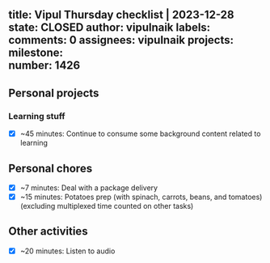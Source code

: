 title:	Vipul Thursday checklist | 2023-12-28
state:	CLOSED
author:	vipulnaik
labels:	
comments:	0
assignees:	vipulnaik
projects:	
milestone:	
number:	1426
--
## Personal projects

### Learning stuff

- [x] ~45 minutes: Continue to consume some background content related to learning

## Personal chores

- [x] ~7 minutes: Deal with a package delivery
- [x] ~15 minutes: Potatoes prep (with spinach, carrots, beans, and tomatoes) (excluding multiplexed time counted on other tasks) 

## Other activities

- [x] ~20 minutes: Listen to audio
